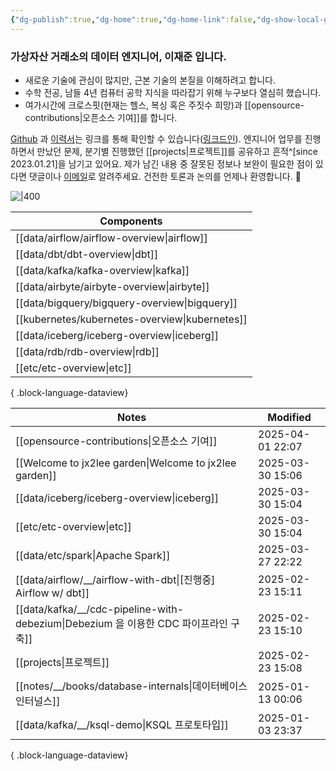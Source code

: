 ```yaml
---
{"dg-publish":true,"dg-home":true,"dg-home-link":false,"dg-show-local-graph":false,"dg-show-backlinks":false,"dg-show-toc":false,"dg-show-inline-title":false,"dg-show-file-tree":false,"dg-enable-search":true,"dg-link-preview":false,"dg-show-tags":false,"dg-pass-frontmatter":false,"permalink":"/Welcome to jx2lee garden/","tags":["gardenEntry"],"dgEnableSearch":true,"dgPassFrontmatter":true,"noteIcon":"","created":"2024-10-02T18:51:46.000+09:00"}
---
```




### 가상자산 거래소의 데이터 엔지니어, 이재준 입니다.

- 새로운 기술에 관심이 많지만, 근본 기술의 본질을 이해하려고 합니다.
- 수학 전공, 남들 4년 컴퓨터 공학 지식을 따라잡기 위해 누구보다 열심히 했습니다.
- 여가시간에 크로스핏(현재는 헬스, 복싱 혹은 주짓수 희망)과 [[opensource-contributions\|오픈소스 기여]]를 합니다.


[Github](https://github.com/jx2lee) 과 [이력서](https://github.com/jx2lee/resume/blob/main/resume-kr.pdf)는 링크를 통해 확인할 수 있습니다([링크드인](https://www.linkedin.com/in/jx2lee/)). 엔지니어 업무를 진행하면서 만났던 문제, 분기별 진행했던 [[projects\|프로젝트]]를 공유하고 흔적^[since 2023.01.21]을 남기고 있어요. 제가 남긴 내용 중 잘못된 정보나 보완이 필요한 점이 있다면 댓글이나 [이메일](malito:dev.jaejun.lee.1991@gmail.com)로 알려주세요. 건전한 토론과 논의를 언제나 환영합니다. 🤗


![|400](https://i.imgur.com/IOPpMZJ.jpeg)


| Components                                        |
| ------------------------------------------------- |
| [[data/airflow/airflow-overview\|airflow]]     |
| [[data/dbt/dbt-overview\|dbt]]                 |
| [[data/kafka/kafka-overview\|kafka]]           |
| [[data/airbyte/airbyte-overview\|airbyte]]     |
| [[data/bigquery/bigquery-overview\|bigquery]]  |
| [[kubernetes/kubernetes-overview\|kubernetes]] |
| [[data/iceberg/iceberg-overview\|iceberg]]     |
| [[data/rdb/rdb-overview\|rdb]]                 |
| [[etc/etc-overview\|etc]]                      |

{ .block-language-dataview}


| Notes                                                                        | Modified         |
| ---------------------------------------------------------------------------- | ---------------- |
| [[opensource-contributions\|오픈소스 기여]]                                     | 2025-04-01 22:07 |
| [[Welcome to jx2lee garden\|Welcome to jx2lee garden]]                    | 2025-03-30 15:06 |
| [[data/iceberg/iceberg-overview\|iceberg]]                                | 2025-03-30 15:04 |
| [[etc/etc-overview\|etc]]                                                 | 2025-03-30 15:04 |
| [[data/etc/spark\|Apache Spark]]                                          | 2025-03-27 22:22 |
| [[data/airflow/__/airflow-with-dbt\|[진행중] Airflow w/ dbt]]                | 2025-02-23 15:11 |
| [[data/kafka/__/cdc-pipeline-with-debezium\|Debezium 을 이용한 CDC 파이프라인 구축]] | 2025-02-23 15:10 |
| [[projects\|프로젝트]]                                                        | 2025-02-23 15:08 |
| [[notes/__/books/database-internals\|데이터베이스 인터널스]]                        | 2025-01-13 00:06 |
| [[data/kafka/__/ksql-demo\|KSQL 프로토타입]]                                   | 2025-01-03 23:37 |

{ .block-language-dataview}